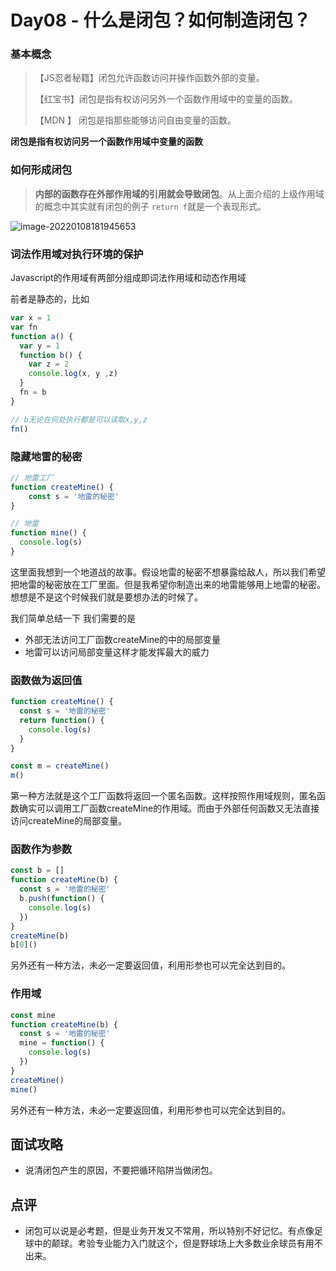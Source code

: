 # Day08 - 什么是闭包？如何制造闭包？

### 基本概念

> 【JS忍者秘籍】闭包允许函数访问并操作函数外部的变量。
>
> 【红宝书】闭包是指有权访问另外一个函数作用域中的变量的函数。
>
> 【MDN 】 闭包是指那些能够访问自由变量的函数。

**闭包是指有权访问另一个函数作用域中变量的函数**

### 如何形成闭包

> **内部的函数存在外部作用域的引用就会导致闭包**。从上面介绍的上级作用域的概念中其实就有闭包的例子 `return f`就是一个表现形式。

![image-20220108181945653](https://gitee.com/josephxia/picgo/raw/master/juejin/image-20220108181945653.png)



### 词法作用域对执行环境的保护

Javascript的作用域有两部分组成即词法作用域和动态作用域

前者是静态的，比如

```js
var x = 1
var fn
function a() {
  var y = 1
  function b() {
    var z = 2
    console.log(x, y ,z)
  }
  fn = b
}

// b无论在何处执行都是可以读取x,y,z
fn()
```



### 隐藏地雷的秘密

```js
// 地雷工厂
function createMine() {
	const s = '地雷的秘密'
}

// 地雷
function mine() {
  console.log(s)
}
```

这里面我想到一个地道战的故事。假设地雷的秘密不想暴露给敌人，所以我们希望把地雷的秘密放在工厂里面。但是我希望你制造出来的地雷能够用上地雷的秘密。想想是不是这个时候我们就是要想办法的时候了。

我们简单总结一下 我们需要的是

- 外部无法访问工厂函数createMine的中的局部变量
- 地雷可以访问局部变量这样才能发挥最大的威力



### 函数做为返回值

```js
function createMine() {
  const s = '地雷的秘密'
  return function() {
    console.log(s)
  }
}

const m = createMine()
m()
```

第一种方法就是这个工厂函数将返回一个匿名函数。这样按照作用域规则，匿名函数确实可以调用工厂函数createMine的作用域。而由于外部任何函数又无法直接访问createMine的局部变量。



### 函数作为参数

```js
const b = []
function createMine(b) {
  const s = '地雷的秘密'
  b.push(function() {
    console.log(s)
  })
}
createMine(b)
b[0]()
```

另外还有一种方法，未必一定要返回值，利用形参也可以完全达到目的。



### 作用域

```js
const mine
function createMine(b) {
  const s = '地雷的秘密'
  mine = function() {
    console.log(s)
  })
}
createMine()
mine()
```

另外还有一种方法，未必一定要返回值，利用形参也可以完全达到目的。



## 面试攻略

- 说清闭包产生的原因，不要把循环陷阱当做闭包。



## 点评

- 闭包可以说是必考题，但是业务开发又不常用，所以特别不好记忆。有点像足球中的颠球。考验专业能力入门就这个，但是野球场上大多数业余球员有用不出来。

